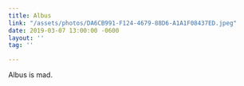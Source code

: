 ```yaml
---
title: Albus
link: "/assets/photos/DA6CB991-F124-4679-88D6-A1A1F08437ED.jpeg"
date: 2019-03-07 13:00:00 -0600
layout: ''
tag: ''

---
```

Albus is mad.